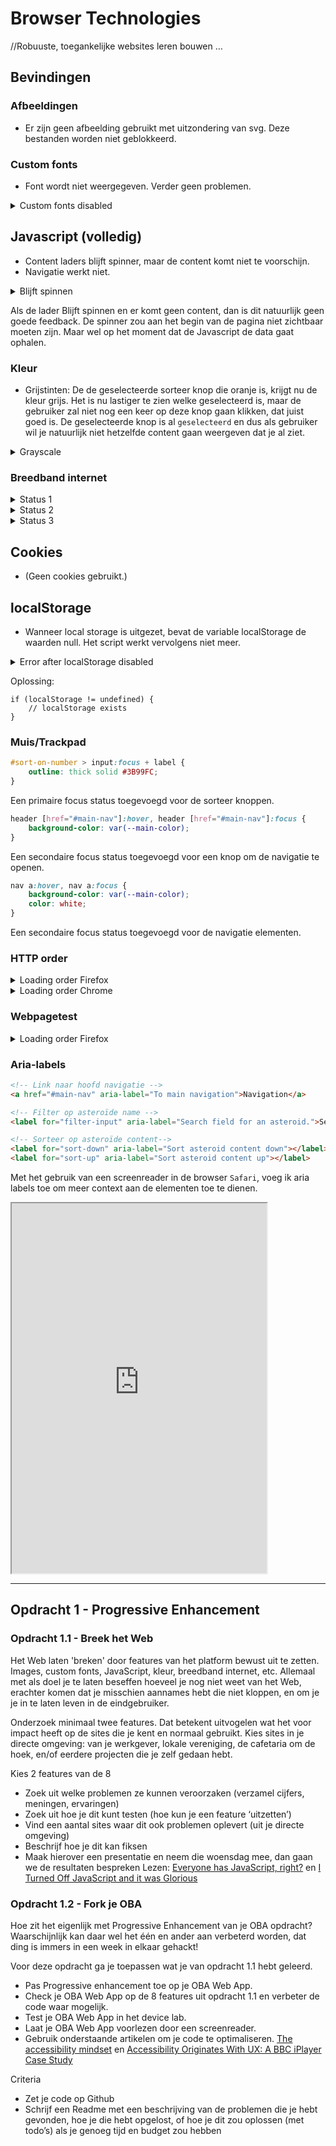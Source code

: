 # Browser Technologies
//Robuuste, toegankelijke websites leren bouwen …

## Bevindingen
### Afbeeldingen
* Er zijn geen afbeelding gebruikt met uitzondering van svg. Deze bestanden worden niet geblokkeerd.
### Custom fonts
* Font wordt niet weergegeven. Verder geen problemen.

<details>
    <summary>Custom fonts disabled</summary>
    <img src="https://iiyama12.github.io/browser-technologies-1/opdracht1/readme-content/custom-font.png" alt="custom font">
</details>

## Javascript (volledig)
* Content laders blijft spinner, maar de content komt niet te voorschijn.
* Navigatie werkt niet.

<details>
    <summary>Blijft spinnen</summary>
    <img src="https://iiyama12.github.io/browser-technologies-1/opdracht1/readme-content/loading.png" alt="Blijft spinnen">
</details>

Als de lader Blijft spinnen en er komt geen content, dan is dit natuurlijk geen goede feedback. De spinner zou aan het begin van de pagina niet zichtbaar moeten zijn. Maar wel op het moment dat de Javascript de data gaat ophalen.

### Kleur
* Grijstinten: De de geselecteerde sorteer knop die oranje is, krijgt nu de kleur grijs. Het is nu lastiger te zien welke geselecteerd is, maar de gebruiker zal niet nog een keer op deze knop gaan klikken, dat juist goed is. De geselecteerde knop is al `geselecteerd` en dus als gebruiker wil je natuurlijk niet hetzelfde content gaan weergeven dat je al ziet.

<details>
    <summary>Grayscale</summary>
    <img src="https://iiyama12.github.io/browser-technologies-1/opdracht1/readme-content/grayscale.png" alt="Grayscale">
</details>


### Breedband internet

<details>
    <summary>Status 1</summary>
    <p>Basis content wordt getoond, met uitzondering van:</p>
    <ul>
        <li>De `Sort by:` lijst, deze wordt door JavaScript toegevoegd.</li>
        <li>Pagina titel, deze is op een Google font aan het wachten.</li>
    </ul>
    <img src="https://iiyama12.github.io/browser-technologies-1/opdracht1/readme-content/bandwidth1.png" alt="Bandwidth state1">

</details>
<details>
    <summary>Status 2</summary>
    <p>Vervolgens is de JavaScript en font geladen.</p>
    <img src="https://iiyama12.github.io/browser-technologies-1/opdracht1/readme-content/bandwidth2.png" alt="Bandwidth state2">

</details>
<details>
    <summary>Status 3</summary>
    <p>De aanvraag naar de API is teruggestuurd.</p>
    <img src="https://iiyama12.github.io/browser-technologies-1/opdracht1/readme-content/bandwidth3.png" alt="Bandwidth state3">
</details>

## Cookies
* (Geen cookies gebruikt.)

## localStorage
* Wanneer local storage is uitgezet, bevat de variable localStorage de waarden null. Het script werkt vervolgens niet meer.

<details>
    <summary>Error after localStorage disabled</summary>
    <img src="https://iiyama12.github.io/browser-technologies-1/opdracht1/readme-content/localstorage-null.png" alt="Error after localStorage disabled">
</details>

Oplossing:
```JS
if (localStorage != undefined) {
    // localStorage exists
}
```

### Muis/Trackpad

```CSS
#sort-on-number > input:focus + label {
    outline: thick solid #3B99FC;
}
```
Een primaire focus status toegevoegd voor de sorteer knoppen.

```CSS
header [href="#main-nav"]:hover, header [href="#main-nav"]:focus {
    background-color: var(--main-color);
}
```
Een secondaire focus status toegevoegd voor een knop om de navigatie te openen.


```CSS
nav a:hover, nav a:focus {
    background-color: var(--main-color);
    color: white;
}
```
Een secondaire focus status toegevoegd voor de navigatie elementen.


### HTTP order
<details>
    <summary>Loading order Firefox</summary>
    <img src="https://iiyama12.github.io/browser-technologies-1/opdracht1/readme-content/loading-order-firefox.png" alt="Loading order">
</details>
<details>
    <summary>Loading order Chrome</summary>
    <img src="https://iiyama12.github.io/browser-technologies-1/opdracht1/readme-content/loading-order-chrome.png" alt="Loading order">
</details>

### Webpagetest
<details>
    <summary>Loading order Firefox</summary>
    <img src="https://iiyama12.github.io/browser-technologies-1/opdracht1/readme-content/webpagetest.png" alt="Webpagetest">
</details>


### Aria-labels
```HTML
<!-- Link naar hoofd navigatie -->
<a href="#main-nav" aria-label="To main navigation">Navigation</a>

<!-- Filter op asteroïde name -->
<label for="filter-input" aria-label="Search field for an asteroid.">Search:</label>

<!-- Sorteer op asteroïde content-->
<label for="sort-down" aria-label="Sort asteroid content down"></label>
<label for="sort-up" aria-label="Sort asteroid content up"></label>
```

Met het gebruik van een screenreader in de browser `Safari`, voeg ik aria labels toe om meer context aan de elementen toe te dienen.


<iframe src="https://www.webpagetest.org/video/view.php?id=180315_DG_830cc767a5826f7919688cda71fca659.1.0&embed=1&width=408&height=592" width="408" height="592"></iframe>

-----------------


## Opdracht 1 - Progressive Enhancement

### Opdracht 1.1 - Breek het Web
Het Web laten 'breken' door features van het platform bewust uit te zetten. Images, custom fonts, JavaScript, kleur, breedband internet, etc. Allemaal met als doel je te laten beseffen hoeveel je nog niet weet van het Web, erachter komen dat je misschien aannames hebt die niet kloppen, en om je je in te laten leven in de eindgebruiker.

Onderzoek minimaal twee features. Dat betekent uitvogelen wat het voor impact heeft op de sites die je kent en normaal gebruikt. Kies sites in je directe omgeving: van je werkgever, lokale vereniging, de cafetaria om de hoek, en/of eerdere projecten die je zelf gedaan hebt.

Kies 2 features van de 8
- Zoek uit welke problemen ze kunnen veroorzaken (verzamel cijfers, meningen, ervaringen)
- Zoek uit hoe je dit kunt testen (hoe kun je een feature ‘uitzetten’)
- Vind een aantal sites waar dit ook problemen oplevert (uit je directe omgeving)
- Beschrijf hoe je dit kan fiksen
- Maak hierover een presentatie en neem die woensdag mee, dan gaan we de resultaten bespreken
Lezen: [Everyone has JavaScript, right?](https://kryogenix.org/code/browser/everyonehasjs.html) en [I Turned Off JavaScript and it was Glorious](https://www.wired.com/2015/11/i-turned-off-javascript-for-a-whole-week-and-it-was-glorious/)


### Opdracht 1.2 - Fork je OBA
Hoe zit het eigenlijk met Progressive Enhancement van je OBA opdracht? Waarschijnlijk kan daar wel het één en ander aan verbeterd worden, dat ding is immers in een week in elkaar gehackt!

Voor deze opdracht ga je toepassen wat je van opdracht 1.1 hebt geleerd.
- Pas Progressive enhancement toe op je OBA Web App.
- Check je OBA Web App op de 8 features uit opdracht 1.1 en verbeter de code waar mogelijk.
- Test  je OBA Web App in het device lab.
- Laat je OBA Web App voorlezen door een screenreader.
- Gebruik onderstaande artikelen om je code te optimaliseren.
[The accessibility mindset](https://24ways.org/2015/the-accessibility-mindset/) en [Accessibility Originates With UX: A BBC iPlayer Case Study](https://www.smashingmagazine.com/2015/02/bbc-iplayer-accessibility-case-study/)

Criteria
- Zet je code op Github
- Schrijf een Readme met een beschrijving van de problemen die je hebt gevonden, hoe je die hebt opgelost, of hoe je dit zou oplossen (met todo’s) als je genoeg tijd en budget zou hebben
